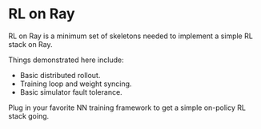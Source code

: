 # RL on Ray

RL on Ray is a minimum set of skeletons needed to implement a simple RL stack on Ray.

Things demonstrated here include:
* Basic distributed rollout.
* Training loop and weight syncing.
* Basic simulator fault tolerance.

Plug in your favorite NN training framework to get a simple on-policy RL stack going.
